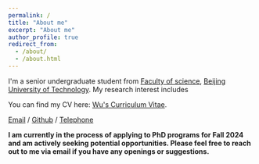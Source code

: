 ```yaml
---
permalink: /
title: "About me"
excerpt: "About me"
author_profile: true
redirect_from: 
  - /about/
  - /about.html
---
```


I'm a senior undergraduate student from [Faculty of science](https://slxy.bjut.edu.cn/), [Beijing University of Technology](https://www.bjut.edu.cn/). My research interest includes 

You can find my CV here: [Wu's Curriculum Vitae](../assets/CV-Linlin%20Wu.pdf).

[Email](wulinlin2024@163.com) / [Github](www.github.com/wull1009) / [Telephone](+86-15210385618)

**I am currently in the process of applying to PhD programs for Fall 2024 and am actively seeking potential opportunities. Please feel free to reach out to me via email if you have any openings or suggestions.**

